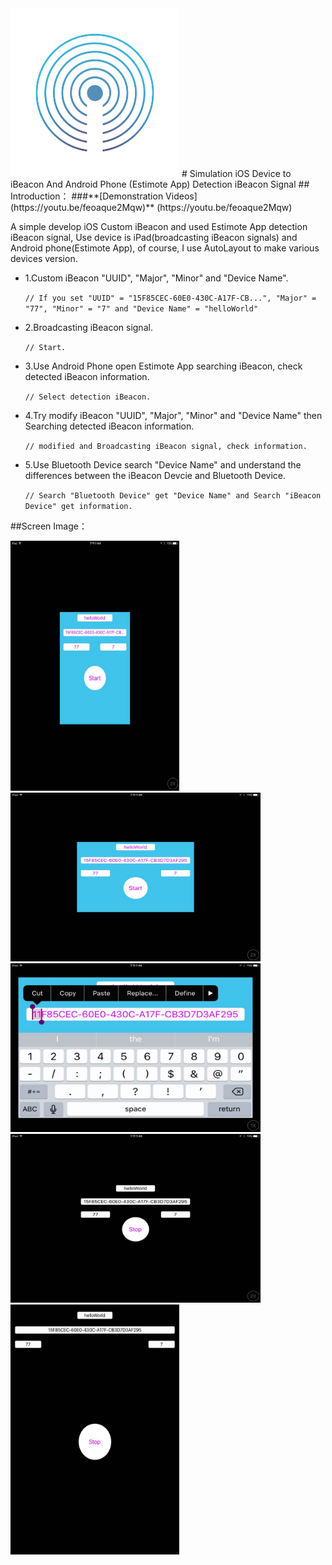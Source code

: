 <img src="logo.png" width="270" height="270" alt="Black" />
# Simulation iOS Device to iBeacon And Android Phone (Estimote App) Detection iBeacon Signal
## Introduction：
###**[Demonstration Videos](https://youtu.be/feoaque2Mqw)**  (https://youtu.be/feoaque2Mqw)

A simple develop iOS Custom iBeacon and used Estimote App detection iBeacon signal, Use device is iPad(broadcasting iBeacon signals) and Android phone(Estimote App), of course, I use AutoLayout to make various devices version.


- 1.Custom iBeacon "UUID", "Major", "Minor" and "Device Name".

    `// If you set "UUID" = "15F85CEC-60E0-430C-A17F-CB...", "Major" = "77", "Minor" = "7" and "Device Name" = "helloWorld"`


- 2.Broadcasting iBeacon signal.

    `// Start.`
    

- 3.Use Android Phone open Estimote App searching iBeacon, check detected iBeacon information.

    `// Select detection iBeacon.`


- 4.Try modify  iBeacon "UUID", "Major", "Minor" and "Device Name" then Searching detected iBeacon information.

    `// modified and Broadcasting iBeacon signal, check information.`


- 5.Use Bluetooth Device search "Device Name" and understand the differences between the iBeacon Devcie and Bluetooth Device.

    `// Search "Bluetooth Device" get "Device Name" and Search "iBeacon Device" get information.`


##Screen Image：

<img src="image4.jpg" width="270" height="400" alt="Black" />
<img src="image5.jpg" width="400" height="270" alt="Black" />
<img src="image6.jpg" width="400" height="270" alt="Black" />
<img src="image7.jpg" width="400" height="270" alt="Black" />
<img src="image8.jpg" width="270" height="400" alt="Black" />
